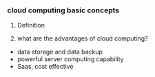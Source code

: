 ### cloud computing basic concepts
1. Definition

2. what are the advantages of cloud computing?
  * data storage and data backup
  * powerful server computing capability
  * Saas, cost effective
  

